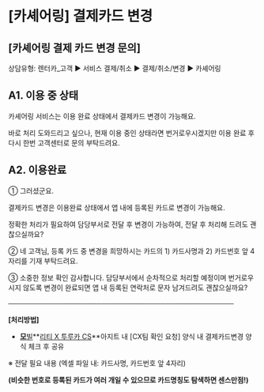 # [카셰어링] 결제카드 변경

**[카셰어링 결제 카드 변경 문의]**
----------------------

상담유형: 렌터카\_고객 ▶ 서비스 결제/취소 ▶ 결제/취소/변경 ▶ 카셰어링

**A1. 이용 중 상태**
---------------

카셰어링 서비스는 이용 완료 상태에서 결제카드 변경이 가능해요.

바로 처리 도와드리고 싶으나, 현재 이용 중인 상태라면 번거로우시겠지만 이용 완료 후 다시 한번 고객센터로 문의 부탁드려요.

**A2. 이용완료**
------------

① 그러셨군요.

결제카드 변경은 이용완료 상태에서 앱 내에 등록된 카드로 변경이 가능해요.

정확한 처리가 필요하여 담당부서로 전달 후 변경이 가능하여, 전달 후 처리해 드려도 괜찮으실까요?

② 네 고객님, 등록 카드 중 변경을 희망하시는 카드의 1) 카드사명과 2) 카드번호 앞 4자리를 기재 부탁드려요.

③ 소중한 정보 확인 감사합니다. 담당부서에서 순차적으로 처리할 예정이며 번거로우시지 않도록 변경이 완료되면 앱 내 등록된 연락처로 문자 남겨드려도 괜찮으실까요?

**──────────────────────────────────────────────**

**[처리방법]**

- **[모](https://kakaomobility.agit.in/g/300085303/wall)**[빌](https://kakaomobility.agit.in/g/300085303/wall)**[리티 X 투루카 CS](https://kakaomobility.agit.in/g/300085303/wall)**아지트 내 [CX팀 확인 요청] 양식 내 결제카드변경 양식 체크 후 공유

※ 전달 필요 내용 (엑셀 파일 내: 카드사명, 카드번호 앞 4자리)

**(비슷한 번호로 등록된 카드가 여러 개일 수 있으므로 카드명칭도 탐색하면 센스만점!)**